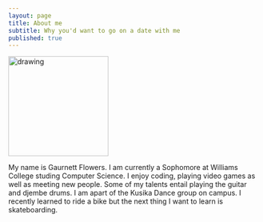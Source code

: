 ```yaml
---
layout: page
title: About me
subtitle: Why you'd want to go on a date with me
published: true
---
```


<img src="https://gaurnett.github.io/img/gaurnett-suit.jpg" alt="drawing" width="200"/>

My name is Gaurnett Flowers. I am currently a Sophomore at Williams College studing Computer Science. I enjoy coding, playing video games as well as meeting new people. Some of my talents entail playing the guitar and djembe drums. I am apart of the Kusika Dance group on campus. I recently learned to ride a bike but the next thing I want to learn is skateboarding.
